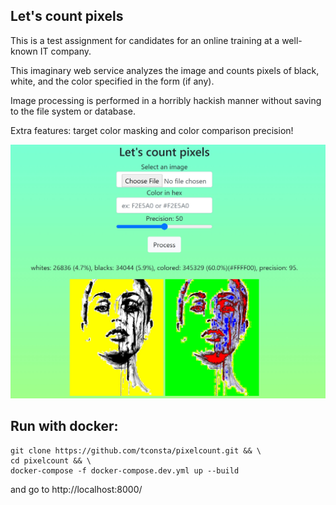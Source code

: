 ## Let's count pixels
This is a test assignment for candidates for an online training at a well-known IT company.

This imaginary web service analyzes the image and counts pixels of black, white, and the color specified in the form (if any).

Image processing is performed in a horribly hackish manner without saving to the file system or database.

Extra features: target color masking and color comparison precision!

![Image](https://github.com/tconsta/pixelcount/blob/master/screenshot.jpg?raw=true)

## Run with docker:
```
git clone https://github.com/tconsta/pixelcount.git && \
cd pixelcount && \
docker-compose -f docker-compose.dev.yml up --build
```
and go to http://localhost:8000/